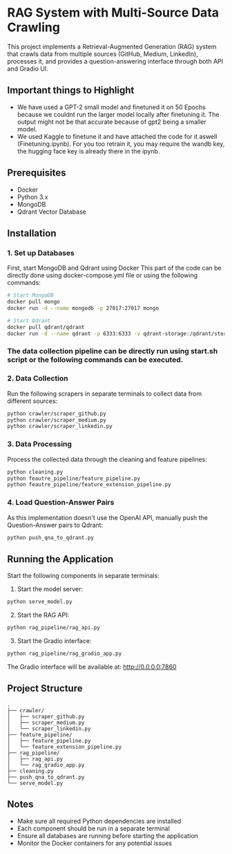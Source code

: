# RAG System with Multi-Source Data Crawling

This project implements a Retrieval-Augmented Generation (RAG) system that crawls data from multiple sources (GitHub, Medium, LinkedIn), processes it, and provides a question-answering interface through both API and Gradio UI.

## Important things to Highlight
- We have used a GPT-2 small model and finetuned it on 50 Epochs because we couldnt run the larger model locally after finetuning it. The output might not be that accurate because of gpt2 being a smaller model.
- We used Kaggle to finetune it and have attached the code for it aswell (Finetuning.ipynb). For you too retrain it, you may require the wandb key, the hugging face key is already there in the ipynb.
  
## Prerequisites

- Docker
- Python 3.x
- MongoDB
- Qdrant Vector Database

## Installation

### 1. Set up Databases

First, start MongoDB and Qdrant using Docker
This part of the code can be directly done using docker-compose.yml file or using the following commands:

```bash
# Start MongoDB
docker pull mongo
docker run -d --name mongodb -p 27017:27017 mongo

# Start Qdrant
docker pull qdrant/qdrant
docker run -d --name qdrant -p 6333:6333 -v qdrant-storage:/qdrant/storage qdrant/qdrant
```
### The data collection pipeline can be directly run using start.sh script or the following commands can be executed.
### 2. Data Collection

Run the following scrapers in separate terminals to collect data from different sources:

```bash
python crawler/scraper_github.py
python crawler/scraper_medium.py
python crawler/scraper_linkedin.py
```

### 3. Data Processing

Process the collected data through the cleaning and feature pipelines:

```bash
python cleaning.py
python feautre_pipeline/feature_pipeline.py
python feautre_pipeline/feature_extension_pipeline.py
```

### 4. Load Question-Answer Pairs

As this implementation doesn't use the OpenAI API, manually push the Question-Answer pairs to Qdrant:

```bash
python push_qna_to_qdrant.py
```

## Running the Application

Start the following components in separate terminals:

1. Start the model server:
```bash
python serve_model.py
```

2. Start the RAG API:
```bash
python rag_pipeline/rag_api.py
```

3. Start the Gradio interface:
```bash
python rag_pipeline/rag_gradio_app.py
```

The Gradio interface will be available at: http://0.0.0.0:7860

## Project Structure

```
.
├── crawler/
│   ├── scraper_github.py
│   ├── scraper_medium.py
│   └── scraper_linkedin.py
├── feature_pipeline/
│   ├── feature_pipeline.py
│   └── feature_extension_pipeline.py
├── rag_pipeline/
│   ├── rag_api.py
│   └── rag_gradio_app.py
├── cleaning.py
├── push_qna_to_qdrant.py
└── serve_model.py
```

## Notes

- Make sure all required Python dependencies are installed
- Each component should be run in a separate terminal
- Ensure all databases are running before starting the application
- Monitor the Docker containers for any potential issues
